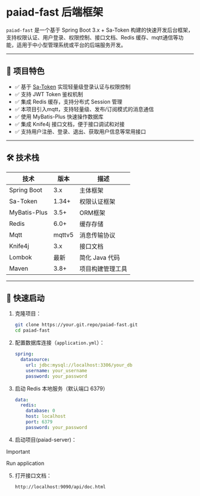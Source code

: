 # paiad-fast 后端框架

`paiad-fast` 是一个基于 Spring Boot 3.x + Sa-Token 构建的快速开发后台框架，支持权限认证、用户登录、权限控制、接口文档、Redis 缓存、mqtt通信等功能，适用于中小型管理系统或平台的后端服务开发。

---

## 🌟 项目特色

- ✅ 基于 [Sa-Token](https://sa-token.cc/) 实现轻量级登录认证与权限控制
- ✅ 支持 JWT Token 鉴权机制
- ✅ 集成 Redis 缓存，支持分布式 Session 管理
- ✅ 本项目引入mqtt，支持轻量级、发布/订阅模式的消息通信
- ✅ 使用 MyBatis-Plus 快速操作数据库
- ✅ 集成 Knife4j 接口文档，便于接口调试和对接
- ✅ 支持用户注册、登录、退出、获取用户信息等常用接口

---

## 🛠️ 技术栈

| 技术           | 版本     | 描述               |
|--------------|--------|--------------------|
| Spring Boot  | 3.x    | 主体框架            |
| Sa-Token     | 1.34+  | 权限认证框架         |
| MyBatis-Plus | 3.5+   | ORM框架            |
| Redis        | 6.0+   | 缓存存储            |
| Mqtt         | mqttv5 | 消息传输协议     |
| Knife4j      | 3.x    | 接口文档            |
| Lombok       | 最新     | 简化 Java 代码       |
| Maven        | 3.8+   | 项目构建管理工具      |

---


## 🚀 快速启动

1. 克隆项目：

   ```bash
   git clone https://your.git.repo/paiad-fast.git
   cd paiad-fast
   ```

2. 配置数据库连接（`application.yml`）：
   ```yaml
   spring:
     datasource:
       url: jdbc:mysql://localhost:3306/your_db
       username: your_username
       password: your_password
   ```

3. 启动 Redis 本地服务（默认端口 6379）
    ```yaml
    data:
      redis:
        database: 0
        host: localhost
        port: 6379
        password: your_password
    ```
4. 启动项目(paiad-server)：
>[!important]
>Run application

5. 打开接口文档：
   ```
   http://localhost:9090/api/doc.html
   ```
